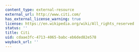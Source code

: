 ```yaml
---
content_type: external-resource
external_url: http://www.citi.com/
has_external_license_warning: true
license: https://en.wikipedia.org/wiki/All_rights_reserved
status: ''
title: Citi
uid: cdaae3fc-4713-4065-babc-eb6ded82e578
wayback_url: ''
---
```

